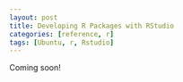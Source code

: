 ```yaml
---
layout: post
title: Developing R Packages with RStudio
categories: [reference, r]
tags: [Ubuntu, r, Rstudio]
---
```


Coming soon!
